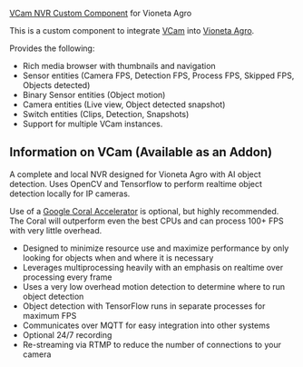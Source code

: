 [VCam NVR Custom Component](https://github.com/Vioneta/vcam-vioneta-integration) for Vioneta Agro

This is a custom component to integrate [VCam](https://github.com/Vioneta/vcam) into [Vioneta Agro](https://www.vioneta.com).

Provides the following:

- Rich media browser with thumbnails and navigation
- Sensor entities (Camera FPS, Detection FPS, Process FPS, Skipped FPS, Objects detected)
- Binary Sensor entities (Object motion)
- Camera entities (Live view, Object detected snapshot)
- Switch entities (Clips, Detection, Snapshots)
- Support for multiple VCam instances.

## Information on VCam (Available as an Addon)

A complete and local NVR designed for Vioneta Agro with AI object detection. Uses OpenCV and Tensorflow to perform realtime object detection locally for IP cameras.

Use of a [Google Coral Accelerator](https://coral.ai/products/) is optional, but highly recommended. The Coral will outperform even the best CPUs and can process 100+ FPS with very little overhead.

- Designed to minimize resource use and maximize performance by only looking for objects when and where it is necessary
- Leverages multiprocessing heavily with an emphasis on realtime over processing every frame
- Uses a very low overhead motion detection to determine where to run object detection
- Object detection with TensorFlow runs in separate processes for maximum FPS
- Communicates over MQTT for easy integration into other systems
- Optional 24/7 recording
- Re-streaming via RTMP to reduce the number of connections to your camera
